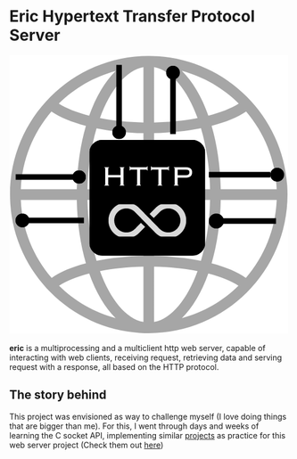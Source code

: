 # Eric Hypertext Transfer Protocol Server
![eric web server icon](https://github.com/Vulcanric/ERIC-HTTP-SERVER/blob/main/img/eric%20webserver.png)

**eric** is a multiprocessing and a multiclient http web server, capable of interacting with web clients, receiving request, retrieving data and serving request with a response, all based on the HTTP protocol.
## The story behind
This project was envisioned as way to challenge myself (I love doing things that are bigger than me). For this, I went through days and weeks of learning the C socket API, implementing similar [projects](https://github.com/Vulcanric/Network_Programming) as practice for this web server project (Check them out [here](https://github.com/Vulcanric/Network_Programming))
